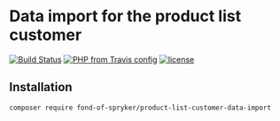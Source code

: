 # Data import for the product list customer
[![Build Status](https://travis-ci.org/fond-of/spryker-product-list-customer-data-import.svg?branch=master)](https://travis-ci.org/fond-of/spryker-product-list-customer-data-import)
[![PHP from Travis config](https://img.shields.io/travis/php-v/symfony/symfony.svg)](https://php.net/)
[![license](https://img.shields.io/github/license/mashape/apistatus.svg)](https://packagist.org/packages/fond-of-spryker/product-list-customer-data-import)

## Installation

```
composer require fond-of-spryker/product-list-customer-data-import
```
